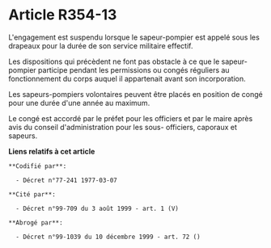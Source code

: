 # Article R354-13

L'engagement est suspendu lorsque le sapeur-pompier est appelé sous les drapeaux pour la durée de son service militaire
effectif.

Les dispositions qui précèdent ne font pas obstacle à ce que le sapeur-pompier participe pendant les permissions ou congés
réguliers au fonctionnement du corps auquel il appartenait avant son incorporation.

Les sapeurs-pompiers volontaires peuvent être placés en position de congé pour une durée d'une année au maximum.

Le congé est accordé par le préfet pour les officiers et par le maire après avis du conseil d'administration pour les sous-
officiers, caporaux et sapeurs.

**Liens relatifs à cet article**

	**Codifié par**:

	  - Décret n°77-241 1977-03-07

	**Cité par**:

	  - Décret n°99-709 du 3 août 1999 - art. 1 (V)

	**Abrogé par**:

	  - Décret n°99-1039 du 10 décembre 1999 - art. 72 ()
